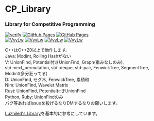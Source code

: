 # CP_Library
  
### Library for Competitive Programming  

[![verify](https://github.com/VvyLw/CP_Library/actions/workflows/verify.yml/badge.svg)](https://github.com/VvyLw/CP_Library/actions/workflows/verify.yml)
[![GitHub Pages](https://img.shields.io/static/v1?label=GitHub+Pages&message=C%2B%2B&color=blue&logo=github)](https://VvyLw.github.io/CP_Library/)
[![GitHub Pages](https://img.shields.io/static/v1?label=GitHub+Pages&message=Java&color=orange&logo=github)](https://vvyLw.github.io/doc/)  
[![VvyLw](https://img.shields.io/endpoint?url=https%3A%2F%2Fatcoder-badges.now.sh%2Fapi%2Fatcoder%2Fjson%2FVvyLw)](https://atcoder.jp/users/VvyLw)
[![VvyLw](https://img.shields.io/endpoint?url=https%3A%2F%2Fatcoder-badges.now.sh%2Fapi%2Fcodeforces%2Fjson%2FVvyLw)](https://codeforces.com/profile/VvyLw)
[![VvyLw](https://img.shields.io/badge/yukicoder-VvyLw-1f1e33)](https://yukicoder.me/users/18182)
[![VvyLw](https://img.shields.io/badge/CodinGame-VvyLw-yellow)](https://www.codingame.com/profile/119e2af9dda8c75e90fbd06b4bec45ec5990455)
  
C++はC++20以上で動作します。  
Java: Modint, Rolling Hashがない  
V: UnionFind, Potential付きUnionFind, Graph(重みなしのみ), std::next_permutation, std::deque, std::pair, FenwickTree, SegmentTree, Modint(多分狂ってる)   
D: UnionFind, セグ木, FenwickTree, 累積和  
Nim: UnionFind, Wavelet Matrix  
Rust: UnionFind, Potential付きUnionFind  
Python, Ruby: UnionFindのみ  
バグ等あればIssueを投げるなりDMするなりお願いします。  
  
[Luzhiled's Library](https://ei1333.github.io/library/)を基本的に参考にしています。